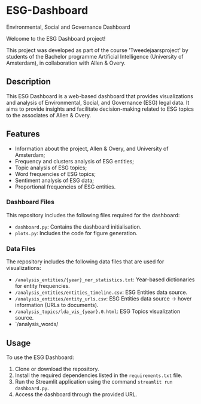# ESG-Dashboard
Environmental, Social and Governance Dashboard

Welcome to the ESG Dashboard project!

This project was developed as part of the course 'Tweedejaarsproject' by students of the Bachelor programme Artificial Intelligence (University of Amsterdam), in collaboration with Allen & Overy.

## Description
This ESG Dashboard is a web-based dashboard that provides visualizations and analysis of Environmental, Social, and Governance (ESG) legal data. 
It aims to provide insights and facilitate decision-making related to ESG topics to the associates of Allen & Overy.

## Features
- Information about the project, Allen & Overy, and University of Amsterdam;
- Frequency and clusters analysis of ESG entities;
- Topic analysis of ESG topics;
- Word frequencies of ESG topics;
- Sentiment analysis of ESG data;
- Proportional frequencies of ESG entities.

### Dashboard Files
This repository includes the following files required for the dashboard:
- `dashboard.py`: Contains the dashboard initialisation.
- `plots.py`: Includes the code for figure generation.

### Data Files
The repository includes the following data files that are used for visualizations:
- `/analysis_entities/{year}_ner_statistics.txt`: Year-based dictionaries for entity frequencies.
- `/analysis_entities/entities_timeline.csv`: ESG Entities data source.
- `/analysis_entities/entity_urls.csv`: ESG Entities data source -> hover information (URLs to documents).
- `/analysis_topics/lda_vis_{year}.0.html`: ESG Topics visualization source.
- `/analysis_words/

## Usage
To use the ESG Dashboard:
1. Clone or download the repository.
2. Install the required dependencies listed in the `requirements.txt` file.
3. Run the Streamlit application using the command `streamlit run dashboard.py`.
4. Access the dashboard through the provided URL.
